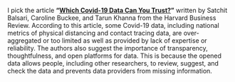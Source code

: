  I pick the article **“[Which Covid-19 Data Can You Trust?](https://hbr.org/2020/05/which-covid-19-data-can-you-trust)”** written by Satchit Balsari, Caroline Buckee, and Tarun Khanna from the Harvard Business Review. According to this article, some Covid-19 data, including national metrics of physical distancing and contact tracing data, are over-aggregated or too limited as well as provided by lack of expertise or reliability. The authors also suggest the importance of transparency, thoughtfulness, and open platforms for data. This is because the opened data allows people, including other researchers, to review, suggest, and check the data and prevents data providers from missing information. 
